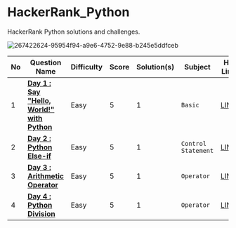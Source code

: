 # HackerRank_Python
HackerRank Python solutions and challenges.

![267422624-95954f94-a9e6-4752-9e88-b245e5ddfceb](https://github.com/abheeshtsingh2803/HackerRank_Python/assets/131380599/9d23974d-dae3-4fd6-a32e-ae70d57fc9f1)


| No | Question Name | Difficulty | Score | Solution(s) | Subject | HR Link |
|--|--|--|--|--|--|--|
| 1 | [**Day 1 : Say "Hello, World!" with Python**](solution/Hello_World.md) | Easy | 5 | 1 | `Basic` | [LINK](https://www.hackerrank.com/challenges/py-hello-world/problem?isFullScreen=true) |
| 2 | [**Day 2 : Python Else-if**](solution/Else_if.md) | Easy | 5 | 1 | `Control Statement` | [LINK](https://www.hackerrank.com/challenges/py-if-else/problem?isFullScreen=true) |
| 3 | [**Day 3 : Arithmetic Operator**](solution/Arithmetic_operator.md) | Easy | 5 | 1 | `Operator` | [LINK](https://www.hackerrank.com/challenges/python-arithmetic-operators/problem?isFullScreen=true) |
| 4 | [**Day 4 : Python Division**](solution/Python_Division.md) | Easy | 5 | 1 | `Operator` | [LINK](https://www.hackerrank.com/challenges/python-division/problem?isFullScreen=true) |
